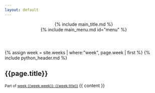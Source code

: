 ```yaml
---
layout: default
---
```


<header>
    {% include main_title.md %}
    <div id="menuToggler">
        <div></div>
        <div></div>
        <div></div>
    </div>
    {% include main_menu.md id="menu" %}
</header>
<main>
    {% assign week = site.weeks | where:"week", page.week | first %}
    {% include python_header.md %}
    <h2>{{page.title}}</h2>
    <small>
    Part of <a href="{{week.url}}">week {{week.week}}: {{week.title}}</a>
    </small>
    {{ content }}
</main>